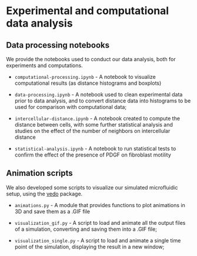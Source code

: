 # Experimental and computational data analysis

## Data processing notebooks

We provide the notebooks used to conduct our data analysis, both for experiments and computations.

- `computational-processing.ipynb` - A notebook to visualize computational results (as distance histograms and boxplots)

- `data-processing.ipynb` - A notebook used to clean experimental data prior to data analysis, and to convert distance data into histograms to be used for comparison with computational data;

- `intercellular-distance.ipynb` - A notebook created to compute the distance between cells, with some further statistical analysis and studies on the effect of the number of neighbors on intercellular distance

- `statistical-analysis.ipynb` - A notebook to run statistical tests to confirm the effect of the presence of PDGF on fibroblast motility

## Animation scripts

We also developed some scripts to visualize our simulated microfluidic setup, using the [vedo](https://vedo.embl.es/) package.

- `animations.py` - A module that provides functions to plot animations in 3D and save them as a .GIF file

- `visualization_gif.py` - A script to load and animate all the output files of a simulation, converting and saving them into a .GIF file;
- `visualization_single.py` - A script to load and animate a single time point of the simulation, displaying the result in a new window;
